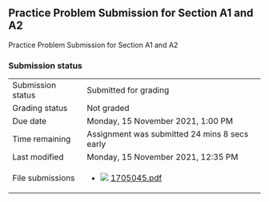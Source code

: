 <h2>Practice Problem Submission for Section A1 and A2</h2>Practice Problem Submission for Section A1 and A2<br />

<h3>Submission status</h3><table>
<tbody><tr>
<td>Submission status</td>
<td>Submitted for grading</td>
</tr>
<tr>
<td>Grading status</td>
<td>Not graded</td>
</tr>
<tr>
<td>Due date</td>
<td>Monday, 15 November 2021, 1:00 PM</td>
</tr>
<tr>
<td>Time remaining</td>
<td>Assignment was submitted 24 mins 8 secs early</td>
</tr>
<tr>
<td>Last modified</td>
<td>Monday, 15 November 2021, 12:35 PM</td>
</tr>
<tr>
<td>File submissions</td>
<td><ul><li><img src="..%5C..%5C..%5CJanuary%202018%5CCSE101%5CNews%20forum%5CCLASS%20TEST%202%20Marks%5Cfile%5Cpdf.png" /> <a href="file%5C1705045.pdf">1705045.pdf</a> 
</li></ul>

</td>
</tr>

</tbody>
</table>



